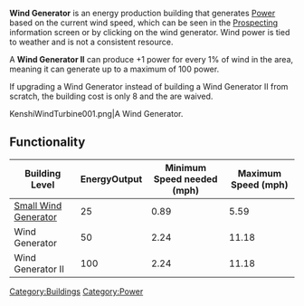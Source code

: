 **Wind Generator** is an energy production building that generates
[Power](Power.md "wikilink") based on the current wind speed, which can be
seen in the [Prospecting](Prospecting.md "wikilink") information screen or
by clicking on the wind generator. Wind power is tied to weather and is
not a consistent resource.

A **Wind Generator II** can produce +1 power for every 1% of wind in the
area, meaning it can generate up to a maximum of 100 power.

If upgrading a Wind Generator instead of building a Wind Generator II
from scratch, the building cost is only 8 [](Electrical_Components.md) and the [](Iron_Plate.md) are waived.

KenshiWindTurbine001.png\|A Wind Generator.

## Functionality

| Building Level                                          | EnergyOutput | Minimum Speed needed (mph) | Maximum Speed (mph) |
|---------------------------------------------------------|--------------|----------------------------|---------------------|
| [Small Wind Generator](Small_Wind_Generator.md "wikilink") | 25           | 0.89                       | 5.59                |
| Wind Generator                                          | 50           | 2.24                       | 11.18               |
| Wind Generator II                                       | 100          | 2.24                       | 11.18               |

[Category:Buildings](Category:Buildings "wikilink")
[Category:Power](Category:Power "wikilink")